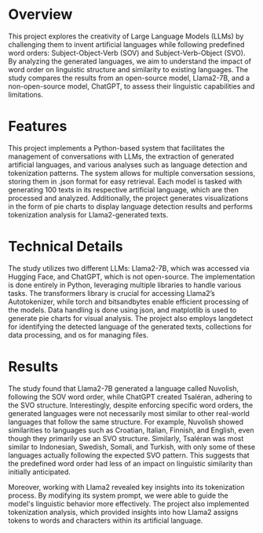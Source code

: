 # Overview

This project explores the creativity of Large Language Models (LLMs) by challenging them to invent artificial languages while following predefined word orders: Subject-Object-Verb (SOV) and Subject-Verb-Object (SVO). By analyzing the generated languages, we aim to understand the impact of word order on linguistic structure and similarity to existing languages. The study compares the results from an open-source model, Llama2-7B, and a non-open-source model, ChatGPT, to assess their linguistic capabilities and limitations.

# Features

This project implements a Python-based system that facilitates the management of conversations with LLMs, the extraction of generated artificial languages, and various analyses such as language detection and tokenization patterns. The system allows for multiple conversation sessions, storing them in .json format for easy retrieval. Each model is tasked with generating 100 texts in its respective artificial language, which are then processed and analyzed. Additionally, the project generates visualizations in the form of pie charts to display language detection results and performs tokenization analysis for Llama2-generated texts.

# Technical Details

The study utilizes two different LLMs: Llama2-7B, which was accessed via Hugging Face, and ChatGPT, which is not open-source. The implementation is done entirely in Python, leveraging multiple libraries to handle various tasks. The transformers library is crucial for accessing Llama2’s Autotokenizer, while torch and bitsandbytes enable efficient processing of the models. Data handling is done using json, and matplotlib is used to generate pie charts for visual analysis. The project also employs langdetect for identifying the detected language of the generated texts, collections for data processing, and os for managing files.

# Results

The study found that Llama2-7B generated a language called Nuvolish, following the SOV word order, while ChatGPT created Tsaléran, adhering to the SVO structure. Interestingly, despite enforcing specific word orders, the generated languages were not necessarily most similar to other real-world languages that follow the same structure. For example, Nuvolish showed similarities to languages such as Croatian, Italian, Finnish, and English, even though they primarily use an SVO structure. Similarly, Tsaléran was most similar to Indonesian, Swedish, Somali, and Turkish, with only some of these languages actually following the expected SVO pattern. This suggests that the predefined word order had less of an impact on linguistic similarity than initially anticipated.

Moreover, working with Llama2 revealed key insights into its tokenization process. By modifying its system prompt, we were able to guide the model's linguistic behavior more effectively. The project also implemented tokenization analysis, which provided insights into how Llama2 assigns tokens to words and characters within its artificial language.
